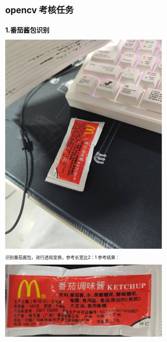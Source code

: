 # opencv 考核任务

## 1.番茄酱包识别

![Ketchup Packet](Ketchup_Packet.png)

识别番茄酱包，进行透视变换，参考长宽比2：1
参考结果：

![answer](ans.png)
